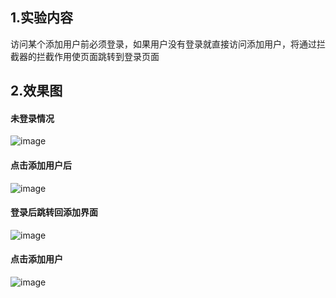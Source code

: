 ## 1.实验内容
访问某个添加用户前必须登录，如果用户没有登录就直接访问添加用户，将通过拦截器的拦截作用使页面跳转到登录页面
## 2.效果图
#### 未登录情况
![image](https://note.youdao.com/yws/public/resource/42121fd44ec63ea9611f4d921646e42f/xmlnote/04D0BF3E64514CB980814329C20E6C5D/198)
#### 点击添加用户后
![image](https://note.youdao.com/yws/public/resource/42121fd44ec63ea9611f4d921646e42f/xmlnote/755C1158C42645A99C9F5993D3595951/200)
#### 登录后跳转回添加界面
![image](https://note.youdao.com/yws/public/resource/42121fd44ec63ea9611f4d921646e42f/xmlnote/D7DD5EC0F560487985484BA06CA78BCC/202)
#### 点击添加用户
![image](https://note.youdao.com/yws/public/resource/42121fd44ec63ea9611f4d921646e42f/xmlnote/804874E116494722A852D67C006ECB42/204)